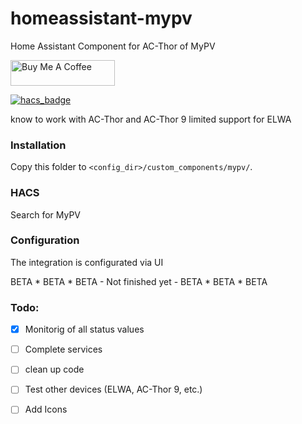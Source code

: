 # homeassistant-mypv

Home Assistant Component for AC-Thor of MyPV

<a href="https://www.buymeacoffee.com/zauberertz" target="_blank"><img height="41px" width="167px" src="https://cdn.buymeacoffee.com/buttons/default-blue.png" alt="Buy Me A Coffee"></a>

[![hacs_badge](https://img.shields.io/badge/HACS-Custom-orange.svg?style=for-the-badge)](https://github.com/custom-components/hacs)

know to work with AC-Thor and AC-Thor 9
limited support for ELWA

### Installation

Copy this folder to `<config_dir>/custom_components/mypv/`.

### HACS
Search for MyPV

### Configuration

The integration is configurated via UI

BETA * BETA * BETA - Not finished yet - BETA * BETA * BETA

### Todo:
- [x] Monitorig of all status values
- [ ] Complete services
- [ ] clean up code
- [ ] Test other devices (ELWA, AC-Thor 9, etc.)
- [ ] Add Icons


